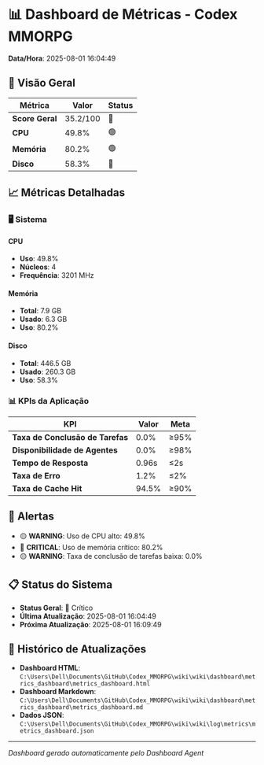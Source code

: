 
# 📊 Dashboard de Métricas - Codex MMORPG

**Data/Hora**: 2025-08-01 16:04:49

## 🎯 Visão Geral

| Métrica | Valor | Status |
|---------|-------|--------|
| **Score Geral** | 35.2/100 | 🔴 |
| **CPU** | 49.8% | 🟢 |
| **Memória** | 80.2% | 🟢 |
| **Disco** | 58.3% | 🔴 |

## 📈 Métricas Detalhadas

### 🖥️ Sistema

#### CPU
- **Uso**: 49.8%
- **Núcleos**: 4
- **Frequência**: 3201 MHz

#### Memória
- **Total**: 7.9 GB
- **Usado**: 6.3 GB
- **Uso**: 80.2%

#### Disco
- **Total**: 446.5 GB
- **Usado**: 260.3 GB
- **Uso**: 58.3%

### 📊 KPIs da Aplicação

| KPI | Valor | Meta |
|-----|-------|------|
| **Taxa de Conclusão de Tarefas** | 0.0% | ≥95% |
| **Disponibilidade de Agentes** | 0.0% | ≥98% |
| **Tempo de Resposta** | 0.96s | ≤2s |
| **Taxa de Erro** | 1.2% | ≤2% |
| **Taxa de Cache Hit** | 94.5% | ≥90% |

## 🚨 Alertas

- 🟡 **WARNING**: Uso de CPU alto: 49.8%
- 🔴 **CRITICAL**: Uso de memória crítico: 80.2%
- 🟡 **WARNING**: Taxa de conclusão de tarefas baixa: 0.0%

## 📋 Status do Sistema

- **Status Geral**: 🔴 Crítico
- **Última Atualização**: 2025-08-01 16:04:49
- **Próxima Atualização**: 2025-08-01 16:09:49

## 🔄 Histórico de Atualizações

- **Dashboard HTML**: `C:\Users\Dell\Documents\GitHub\Codex_MMORPG\wiki\wiki\dashboard\metrics_dashboard\metrics_dashboard.html`
- **Dashboard Markdown**: `C:\Users\Dell\Documents\GitHub\Codex_MMORPG\wiki\wiki\dashboard\metrics_dashboard\metrics_dashboard.md`
- **Dados JSON**: `C:\Users\Dell\Documents\GitHub\Codex_MMORPG\wiki\wiki\log\metrics\metrics_dashboard.json`

---

*Dashboard gerado automaticamente pelo Dashboard Agent*
